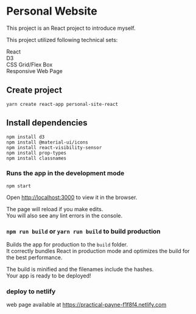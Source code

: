 # Personal Website

This project is an React project to introduce myself.<br>

This project utilized following technical sets: <br>

React<br>
D3<br>
CSS Grid/Flex Box<br>
Responsive Web Page<br>

## Create project

`yarn create react-app personal-site-react`

## Install dependencies

`npm install d3`<br />
`npm install @material-ui/icons` <br/>
`npm install react-visibility-sensor`<br/>
`npm install prop-types`<br/>
`npm install classnames`

### Runs the app in the development mode

`npm start`<br/>

Open [http://localhost:3000](http://localhost:3000) to view it in the browser.

The page will reload if you make edits.<br>
You will also see any lint errors in the console.

### `npm run build` or `yarn run build` to build production

Builds the app for production to the `build` folder.<br>
It correctly bundles React in production mode and optimizes the build for the best performance.

The build is minified and the filenames include the hashes.<br>
Your app is ready to be deployed!

### deploy to netlify

web page available at https://practical-payne-f1f8f4.netlify.com
